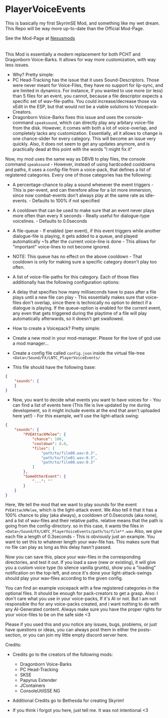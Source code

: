 # PlayerVoiceEvents

This is basically my first SkyrimSE Mod, and something like my wet dream.
This Repo will be way more up-to-date than the Official Mod-Page.

See the Mod-Page at [Nexusmods](https://www.nexusmods.com/skyrimspecialedition/mods/143616)
<br>
<br>
<br>
This Mod is essentially a modern replacement for both PCHT and Dragonborn Voice-Barks. It allows for way more customization, with way less issues.

- Why?
Pretty simple:
- PC Head-Tracking has the issue that it uses Sound-Descriptors. Those were never meant for Voice-Files, they have no support for lip-sync, and are limited in dynamics. For instance, if you wanted to use more (or less) than 5 files for an event, you cannot, because a file descriptor expects a specific set of wav-file-paths. You could increase/decrease those via xEdit in the ESP, but that would not be a viable solutions to Voicepack-Creators.
- Dragonborn Voice-Barks fixes this issue and uses the console-command `speaksound`, which can directly play any arbitary voice-file from the disk.
However, it comes with both a lot of voice-overlap, and completely lacks any customization. Essentially, all it allows to change is one chance-slider for every category. This will become an issue very quickly.
Also, it does not seem to get any updates anymore, and is practically dead at this point with the words "I might fix it"

Now, my mod uses the same way as DBVB to play files, the console command `speaksound` - However, instead of using hardcoded cooldowns and paths, it uses a config-file from a voice-pack, that defines a list of registered categories.
Every one of those categories has the following:
- A percentage-chance to play a sound whenever the event triggers - This is per-event, and can therefore allow for a lot more immersion, since now combat-events don't always play at the same rate as idle-events. - Defaults to 100% if not specified
- A cooldown that can be used to make sure that an event never plays more often than every X seconds - Really useful for dialogue-type voicelines. - Defaults to 0.0seconds
- A file-queue - If enabled (per event), if this event triggers while another dialogue-file is playing, it gets added to a queue, and played automatically ~1s after the current voice-line is done - This allows for "important" voice-lines to not become ignored.
- NOTE: This queue has no effect on the above cooldown - That cooldown is only for making sure a specific category doesn't play too often.
- A list of voice-file-paths for this category. Each of those files additionally has the following configuration options:
- A delay that specifies how many milliseconds have to pass after a file plays until a new file can play - This essentially makes sure that voice-files don't overlap, since there is technically no option to detect if a dialogue is playing. If the queue-option is enabled for the current event, any even that gets triggered during the playtime of a file will play automatically afterwards, so it doesn't get swallowed.


- How to create a Voicepack?
Pretty simple:
- Create a new mod in your mod-manager. Please for the love of god use a mod manager...
- Create a config file called `config.json` inside the virtual file-tree `<Data>/Sound/FX/LNTC_PlayerVoiceEvents/`
- This file should have the following base:
```json
{
    "sounds": {
    }
}
```
- Now, you want to decide what events you want to have voices for - You can find a list of events here (This file is live updated by me during development, so it might include events at the end that aren't uploaded here yet!) - For this example, we'll use the light-attack swing:
```json
{
    "sounds": {
        "PVEAttackMelee": {
            "chance": 100,
            "cooldown": 0.0,
            "files": [
                "path/to/file00.wav:0.3",
                "path/to/file01.wav:0.3",
                "path/to/file00.wav:0.3"
            ]
        },
        "SomeOtherEvent": {
            "...": ""
        }
    }
}
```

Here, We tell the mod that we want to play sounds for the event `PVEAttackMelee`, which is the light-attack event.
We Also tell it that it has a 100% chance to play (aka always), a cooldown of 0.0seconds (aka none), and a list of wav-files and their relative paths. relative means that the path is going from the config-directory. so in this case, it wants the files in `<Data>/Sound/FX/LNTC_PlayerVoiceEvents/path/to/file**.wav`
Also, we give each file a length of 0.3seconds - This is obviously just an example. You want to set this to whatever length your wav-file has. This makes sure that no file can play as long as this delay hasn't passed.

Now you can save this, place your wav-files in the corresponding directories, and test it out. If you load a save (new or existing), it will give you a custom voice type (to silence vanilla grunts), show you a "loading" notification on the top-left, and once it's done your light-attack-swings should play your wav-files according to the given config.

You can find an example voicepack with a few registered categories in the optional files. It should be enough for pack-creators to get a grasp.
Also: I don't care what you use in your voice-packs, If it's AI or not. But I am not responsible tho for any voice-packs created, and i want nothing to do with any AI-Generated content. Always make sure you have the proper rights for your voice-files to be on the safe side <3

Please if you used this and you notice any issues, bugs, problems, or just have questions or ideas, you can always post them in either the posts-section, or you can join my little empty discord server here.

Credits:
- Credits go to the creators of the following mods:
    - Dragonborn Voice-Barks
    - PC Head-Tracking
    - SKSE
    - Papyrus Extender
    - JContainers
    - ConsoleUtilSSE NG
- Additional Credits go to Bethesda for creating Skyrim!

- If you think i forgot you here, just tell me. It was not intentional <3
